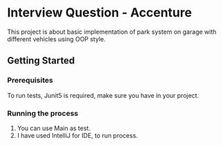 # Interview Question - Accenture 

This project is about basic implementation of park system on garage with different vehicles using OOP style.

## Getting Started

### Prerequisites

To run tests, Junit5 is required, make sure you have in your project.

### Running the process
1. You can use Main as test.
2. I have used IntelliJ for IDE, to run process. 